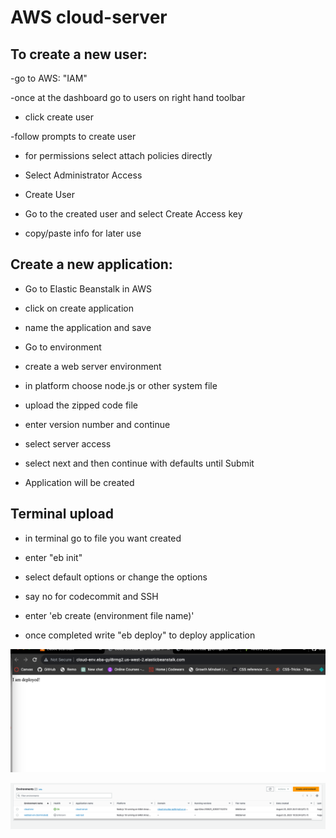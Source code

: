 # AWS cloud-server

## To create a new user:

-go to AWS: "IAM"

-once at the dashboard go to users on right hand toolbar

- click create user

-follow prompts to create user

- for permissions select attach policies directly

- Select Administrator Access

- Create User

- Go to the created user and select Create Access key

- copy/paste info for later use

## Create a new application:

- Go to Elastic Beanstalk in AWS

- click on create application

- name the application and save

- Go to environment

- create a web server environment

- in platform choose node.js or other system file

- upload the zipped code file

- enter version number and continue

- select server access

- select next and then continue with defaults until Submit

- Application will be created

## Terminal upload

- in terminal go to file you want created

- enter "eb init"

- select default options or change the options

- say no for codecommit and SSH

- enter 'eb create (environment file name)'

- once completed write "eb deploy" to deploy application

![screenshot](/Screenshot%202023-08-23%20at%208.37.04%20PM.png)

![screenshot](/Screenshot%202023-08-23%20at%208.37.22%20PM.png)